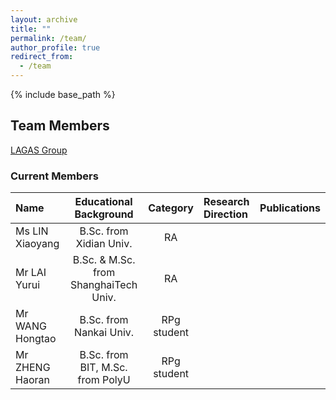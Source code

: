 ```yaml
---
layout: archive
title: ""
permalink: /team/
author_profile: true
redirect_from:
  - /team
---
```


{% include base_path %}

## Team Members

[LAGAS Group](https://github.com/HKBU-LAGAS)

### Current Members

| Name         | Educational Background       |  Category    |   Research Direction  |   Publications  |
|:--------------|:-------------------------------:|:--------------:|:-----------------------|:-----------------------|
| Ms LIN Xiaoyang | B.Sc. from Xidian Univ.| RA |       |                       |
| Mr LAI Yurui | B.Sc. & M.Sc. from ShanghaiTech Univ.| RA |       |                       |
| Mr WANG Hongtao | B.Sc. from Nankai Univ.| RPg student |       |                       |
| Mr ZHENG Haoran | B.Sc. from BIT, M.Sc. from PolyU| RPg student |       |                       |

<!-- | JIANG Runhao | B.Sc. ZJNU| RPg student |       |                       | -->

